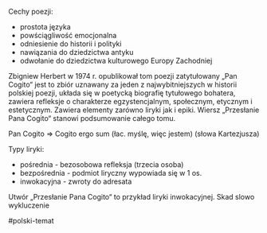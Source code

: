 Cechy poezji:
- prostota języka
- powściągliwość emocjonalna
- odniesienie do historii i polityki
- nawiązania do dziedzictwa antyku
- odwołanie do dziedzictwa kulturowego Europy Zachodniej

Zbigniew Herbert w 1974 r. opublikował tom poezji zatytułowany „Pan Cogito“ jest to zbiór uznawany za jeden z najwybitniejszych w historii polskiej poezji, układa się w poetycką biografię tytułowego bohatera, zawiera refleksje o charakterze egzystencjalnym, społecznym, etycznym i estetycznym. Zawiera elementy zarówno liryki jak i epiki. Wiersz „Przesłanie Pana Cogito“ stanowi podsumowanie całego tomu. 

Pan Cogito => Cogito ergo sum (łac. myślę, więc jestem) (słowa Kartezjusza)

Typy liryki:
- pośrednia - bezosobowa refleksja (trzecia osoba)
- bezpośrednia - podmiot liryczny wypowiada się w 1 os. 
- inwokacyjna - zwroty do adresata

Utwór „Przesłanie Pana Cogito“ to przykład liryki inwokacyjnej. 
Skad slowo wykluczenie

#polski-temat